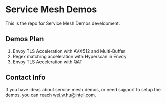 # Service Mesh Demos

This is the repo for Service Mesh Demos development. 

## Demos Plan
1. Envoy TLS Acceleration with AVX512 and Multi-Buffer
2. Regex matching acceleration with Hyperscan in Envoy
3. Envoy TLS Acceleration with QAT

## Contact Info
If you have ideas about service mesh demos, or need support to setup the demos, you can reach wei.w.hu@intel.com. 